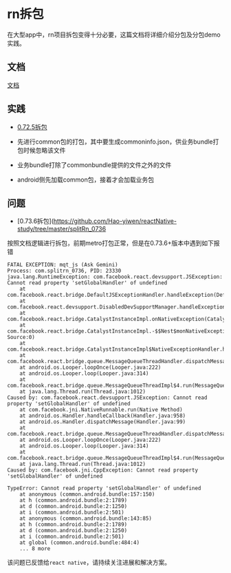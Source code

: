 # rn拆包

在大型app中，rn项目拆包变得十分必要，这篇文档将详细介绍分包及分包demo实践。

## 文档

[文档](https://juejin.cn/post/7355439624100249635?utm_source=nav&utm_medium=web&utm_campaign=coze0409)

## 实践

-   [0.72.5拆包](https://github.com/Hao-yiwen/reactNative-study/tree/master/splitRn_0725)

-   先进行common包的打包，其中要生成commoninfo.json，供业务bundle打包时候忽略该文件
-   业务bundle打除了commonbundle提供的文件之外的文件
-   android侧先加载common包，接着才会加载业务包

## 问题

-   [0.73.6拆包](https://github.com/Hao-yiwen/reactNative-study/tree/master/splitRn_0736

按照文档逻辑进行拆包，前期metro打包正常，但是在0.73.6+版本中遇到如下报错

```
FATAL EXCEPTION: mqt_js (Ask Gemini)
Process: com.splitrn_0736, PID: 23330
java.lang.RuntimeException: com.facebook.react.devsupport.JSException: Cannot read property 'setGlobalHandler' of undefined
    at com.facebook.react.bridge.DefaultJSExceptionHandler.handleException(DefaultJSExceptionHandler.java:20)
    at com.facebook.react.devsupport.DisabledDevSupportManager.handleException(DisabledDevSupportManager.java:195)
    at com.facebook.react.bridge.CatalystInstanceImpl.onNativeException(CatalystInstanceImpl.java:614)
    at com.facebook.react.bridge.CatalystInstanceImpl.-$$Nest$monNativeException(Unknown Source:0)
    at com.facebook.react.bridge.CatalystInstanceImpl$NativeExceptionHandler.handleException(CatalystInstanceImpl.java:632)
    at com.facebook.react.bridge.queue.MessageQueueThreadHandler.dispatchMessage(MessageQueueThreadHandler.java:40)
    at android.os.Looper.loopOnce(Looper.java:222)
    at android.os.Looper.loop(Looper.java:314)
    at com.facebook.react.bridge.queue.MessageQueueThreadImpl$4.run(MessageQueueThreadImpl.java:234)
    at java.lang.Thread.run(Thread.java:1012)
Caused by: com.facebook.react.devsupport.JSException: Cannot read property 'setGlobalHandler' of undefined
    at com.facebook.jni.NativeRunnable.run(Native Method)
    at android.os.Handler.handleCallback(Handler.java:958)
    at android.os.Handler.dispatchMessage(Handler.java:99)
    at com.facebook.react.bridge.queue.MessageQueueThreadHandler.dispatchMessage(MessageQueueThreadHandler.java:29)
    at android.os.Looper.loopOnce(Looper.java:222) 
    at android.os.Looper.loop(Looper.java:314) 
    at com.facebook.react.bridge.queue.MessageQueueThreadImpl$4.run(MessageQueueThreadImpl.java:234) 
    at java.lang.Thread.run(Thread.java:1012) 
Caused by: com.facebook.jni.CppException: Cannot read property 'setGlobalHandler' of undefined

TypeError: Cannot read property 'setGlobalHandler' of undefined
    at anonymous (common.android.bundle:157:150)
    at h (common.android.bundle:2:1789)
    at d (common.android.bundle:2:1250)
    at i (common.android.bundle:2:501)
    at anonymous (common.android.bundle:143:85)
    at h (common.android.bundle:2:1789)
    at d (common.android.bundle:2:1250)
    at i (common.android.bundle:2:501)
    at global (common.android.bundle:484:4)
    ... 8 more
```

该问题已反馈给`react native`，请持续关注进展和解决方案。
